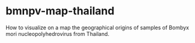 # bmnpv-map-thailand
How to visualize on a map the geographical origins of samples of Bombyx mori nucleopolyhedrovirus from Thailand.
